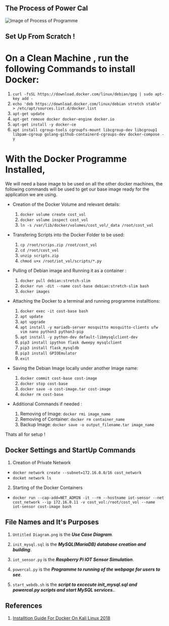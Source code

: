 ##  The Process of Power Cal

![Image of Process of Programme](https://github.com/Serade12/PowerCal/blob/main/Untitled%20Diagram.png)


## Set Up From Scratch ! 

# On a Clean Machine , run the following Commands to install Docker: 

1. `curl -fsSL https://download.docker.com/linux/debian/gpg | sudo apt-key add -`
2. `echo 'deb https://download.docker.com/linux/debian stretch stable' > /etc/apt/sources.list.d/docker.list`
3. `apt-get update`
4. `apt-get remove docker docker-engine docker.io`
5. `apt-get install -y docker-ce`
6. `apt install cgroup-tools cgroupfs-mount libcgroup-dev libcgroup1 libpam-cgroup golang-github-containerd-cgroups-dev docker-compose -y`

# With the Docker Programme Installed,
We will need a base image to be used on all the other docker machines, the following commands will be used to get our base image ready for the application we are using.

- Creation of the Docker Volume and relevant details:
  1. `docker volume create cost_vol`
  2. `docker volume inspect cost_vol`
  3. `ln -s /var/lib/docker/volumes/cost_vol/_data /root/cost_vol`
  

- Transfering Scripts into the Docker Folder to be used:
  1. `cp /root/scrips.zip /root/cost_vol`
  2. `cd /root/cost_vol`
  3. `unzip scripts.zip`
  4. `chmod u+x /root/iot_vol/scripts/*.py`
 
 
- Pulling of Debian image and Running it as a container :
  1. `docker pull debian:stretch-slim`
  2. `docker run -dit --name cost-base debian:stretch-slim bash`
  3. `docker images`


- Attaching the Docker to a terminal and running programme installtions: 
  1. `docker exec -it cost-base bash`
  2. `apt update`
  3. `apt upgrade`
  4. `apt install -y mariadb-server mosquitto mosquitto-clients ufw vim nano python3 python3-pip`
  5. `apt install -y python-dev default-libmysqlclient-dev`
  6. `pip3 install ipython flask dweepy mysqlclient`
  7. `pip3 install flask_mysqldb`
  8. `pip3 install GPIOEmulator`
  9. `exit`


- Saving the Debian Image locally under another Image name:
  1. `docker commit cost-base cost-image`
  2. `docker stop cost-base`
  3. `docker save -o cost-image.tar cost-image`
  4. `docker rm cost-base`


- Additional Commands if needed :
  1. Removing of Image: 
      `docker rmi image_name`
  2. Removing of Container:
      `docker rm container_name`
  3. Backup Image:
      `docker save -o output_filename.tar image_name`
      
      
 Thats all for setup !
 
 ## Docker Settings and StartUp Commands 
 
 1. Creation of Private Network 
   - `docker network create --subnet=172.16.0.0/16 cost_network`
   - `docket network ls`
 
 2. Starting of the Docker Containers 
   - `docker run --cap-add=NET_ADMIN -it --rm --hostname iot-sensor --net cost_network --ip 172.16.0.11 -v cost_vol:/root/cost_vol --name iot-sensor cost-image bash`
 
 
 ## File Names and It's Purposes
 1. `Untitled Diagram.png` is the _**Use Case Diagram**_.
 
 2. `init_mysql.sql` is the _**MySQL(MariaDB) database creation and building**_.
 
 3. `iot_sensor.py` is the _**Raspberry Pi IOT Sensor Simulation**_.
 
 4. `powercal.py` is the _**Programme to running of the webpage for users to see**_. 
 
 5. `start_webdb.sh` is the _**script to excecute init_mysql.sql and powercal.py scripts and start MySQL services.**_.
 
 ## References
 1. [Installtion Guide For Docker On Kali Linux 2018](https://medium.com/@calypsobronte/installing-docker-in-kali-linux-2018-1-ef3a8ce3648)
 

